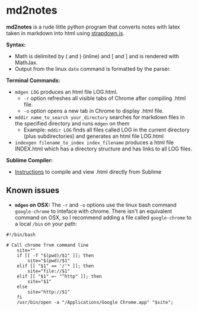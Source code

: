 # md2notes

**md2notes** is a rude little python program that converts notes with latex taken in markdown into html using [strapdown.js](http://strapdownjs.com/).  

**Syntax:**
* Math is delimited by \( and \) (inline) and \[ and \] and is rendered with MathJax.
* Output from the linux `date` command is formatted by the parser.

**Terminal Commands:**
* `mdgen LOG` produces an html file LOG.html.
	* `-r` option refreshes all visible tabs of Chrome after compiling .html file.
	* `-o` option opens a new tab in Chrome to display .html file.
* `mddir name_to_search your_directory` searches for markdown files in the specified directory and runs `mdgen` on them
  * Example: `mddir LOG` finds all files called LOG in the current directory (plus subdirectories) and generates an html file LOG.html
* `indexgen filename_to_index index_filename` produces a html file INDEX.html which has a directory structure and has links to all LOG files.

**Sublime Compiler:**
* [Instructions](./sublime_compiler) to compile and view .html directly from Sublime

## Known issues

* **`mdgen` on OSX:** The `-r` and `-o` options use the linux bash command `google-chrome` to inteface with chrome. There isn't an equivalent command on OSX, so I recommend adding a file called `google-chrome` to a local `/bin` on your path:
```
#!/bin/bash

# Call chrome from command line
    site=""
    if [[ -f "$(pwd)/$1" ]]; then
        site="$(pwd)/$1"
    elif [[ "$1" == '/'* ]]; then
        site="file://$1"
    elif [[ "$1" =~ "^http" ]]; then
        site="$1"
    else
        site="http://$1"
    fi
    /usr/bin/open -a "/Applications/Google Chrome.app" "$site";
```
